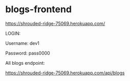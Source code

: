 # blogs-frontend

https://shrouded-ridge-75069.herokuapp.com/

LOGIN:

Username: dev1
 
Password: pass0000

All blogs endpoint:

https://shrouded-ridge-75069.herokuapp.com/api/blogs
